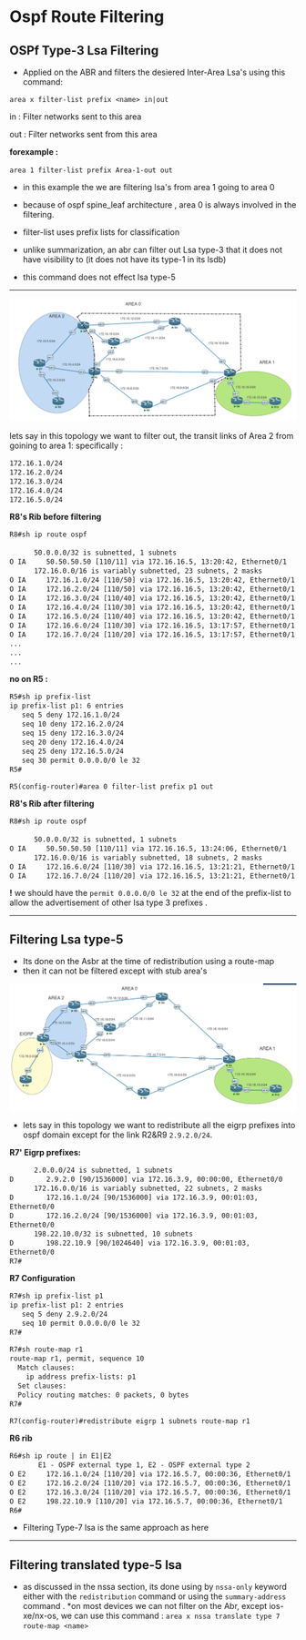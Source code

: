 # Ospf Route Filtering

## OSPf Type-3 Lsa Filtering 
* Applied on the ABR and filters the desiered Inter-Area Lsa's using this command:
```
area x filter-list prefix <name> in|out
```
  in :  Filter networks sent to this area

  out : Filter networks sent from this area

**forexample :**

``area 1 filter-list prefix Area-1-out out``
* in this example the we are filtering lsa's from area 1 going to area 0
* because of ospf spine_leaf architecture , area 0 is always involved in the filtering.

* filter-list uses prefix lists for classification 
* unlike summarization, an abr can filter out Lsa type-3 that it does not have visibility to (it does not have its type-1 in its lsdb)

* this command does not effect lsa type-5


---
![Topology](ospf-topology.png)

lets say in this topology we want to filter out, the transit links of Area 2 from goining to area 1:
specifically :
```
172.16.1.0/24
172.16.2.0/24
172.16.3.0/24
172.16.4.0/24
172.16.5.0/24
```

**R8's Rib before filtering**
```
R8#sh ip route ospf 

      50.0.0.0/32 is subnetted, 1 subnets
O IA     50.50.50.50 [110/11] via 172.16.16.5, 13:20:42, Ethernet0/1
      172.16.0.0/16 is variably subnetted, 23 subnets, 2 masks
O IA     172.16.1.0/24 [110/50] via 172.16.16.5, 13:20:42, Ethernet0/1
O IA     172.16.2.0/24 [110/50] via 172.16.16.5, 13:20:42, Ethernet0/1
O IA     172.16.3.0/24 [110/40] via 172.16.16.5, 13:20:42, Ethernet0/1
O IA     172.16.4.0/24 [110/30] via 172.16.16.5, 13:20:42, Ethernet0/1
O IA     172.16.5.0/24 [110/40] via 172.16.16.5, 13:20:42, Ethernet0/1
O IA     172.16.6.0/24 [110/30] via 172.16.16.5, 13:17:57, Ethernet0/1
O IA     172.16.7.0/24 [110/20] via 172.16.16.5, 13:17:57, Ethernet0/1
...
...
...
```

**no on R5 :**
```
R5#sh ip prefix-list 
ip prefix-list p1: 6 entries
   seq 5 deny 172.16.1.0/24
   seq 10 deny 172.16.2.0/24
   seq 15 deny 172.16.3.0/24
   seq 20 deny 172.16.4.0/24
   seq 25 deny 172.16.5.0/24
   seq 30 permit 0.0.0.0/0 le 32
R5#
```
```
R5(config-router)#area 0 filter-list prefix p1 out 
```

**R8's Rib after filtering**

```
R8#sh ip route ospf 

      50.0.0.0/32 is subnetted, 1 subnets
O IA     50.50.50.50 [110/11] via 172.16.16.5, 13:24:06, Ethernet0/1
      172.16.0.0/16 is variably subnetted, 18 subnets, 2 masks
O IA     172.16.6.0/24 [110/30] via 172.16.16.5, 13:21:21, Ethernet0/1
O IA     172.16.7.0/24 [110/20] via 172.16.16.5, 13:21:21, Ethernet0/1
```
**!** we should have the ``permit 0.0.0.0/0 le 32`` at the end of the prefix-list to allow the advertisement of other lsa type 3 prefixes .

---

## Filtering Lsa type-5 
* Its done on the Asbr at the time of redistribution using a route-map
* then it can not be filtered except with stub area's

![Topology](Lsa-5-Filtering.png)

* lets say in this topology 
we want to redistribute all the eigrp prefixes into ospf domain except for the link R2&R9 ``2.9.2.0/24``.

**R7' Eigrp prefixes:**
```
      2.0.0.0/24 is subnetted, 1 subnets
D        2.9.2.0 [90/1536000] via 172.16.3.9, 00:00:00, Ethernet0/0
      172.16.0.0/16 is variably subnetted, 22 subnets, 2 masks
D        172.16.1.0/24 [90/1536000] via 172.16.3.9, 00:01:03, Ethernet0/0
D        172.16.2.0/24 [90/1536000] via 172.16.3.9, 00:01:03, Ethernet0/0
      198.22.10.0/32 is subnetted, 10 subnets
D        198.22.10.9 [90/1024640] via 172.16.3.9, 00:01:03, Ethernet0/0
R7#
```
 **R7 Configuration**
```
R7#sh ip prefix-list p1
ip prefix-list p1: 2 entries
   seq 5 deny 2.9.2.0/24
   seq 10 permit 0.0.0.0/0 le 32
R7#
```

```
R7#sh route-map r1
route-map r1, permit, sequence 10
  Match clauses:
    ip address prefix-lists: p1 
  Set clauses:
  Policy routing matches: 0 packets, 0 bytes
R7#
```

```
R7(config-router)#redistribute eigrp 1 subnets route-map r1
```

**R6 rib**
```
R6#sh ip route | in E1|E2
       E1 - OSPF external type 1, E2 - OSPF external type 2
O E2     172.16.1.0/24 [110/20] via 172.16.5.7, 00:00:36, Ethernet0/1
O E2     172.16.2.0/24 [110/20] via 172.16.5.7, 00:00:36, Ethernet0/1
O E2     172.16.3.0/24 [110/20] via 172.16.5.7, 00:00:36, Ethernet0/1
O E2     198.22.10.9 [110/20] via 172.16.5.7, 00:00:36, Ethernet0/1
R6#
```
* Filtering Type-7 lsa is the same approach as here 
---

## Filtering translated type-5 lsa 
* as discussed in the nssa section, its done using by ``nssa-only`` keyword either with the ``redistribution`` command or using the ``summary-address`` command .
*on most devices we can not filter on the Abr, except ios-xe/nx-os, we can use this command :
``area x nssa translate type 7 route-map <name>``

